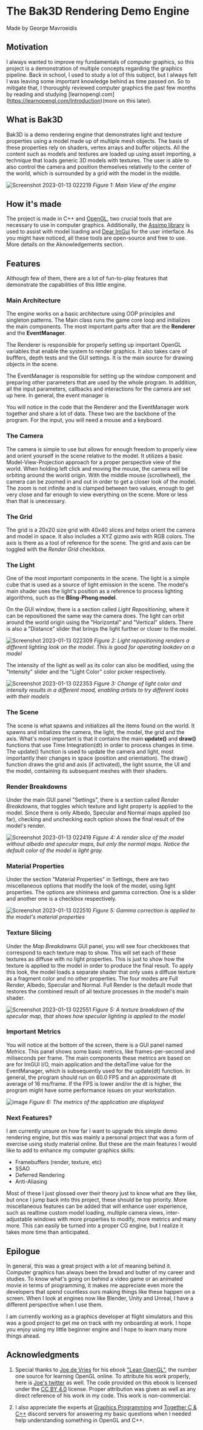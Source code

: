 # The Bak3D Rendering Demo Engine
Made by George Mavroeidis

## Motivation
I always wanted to improve my fundamentals of computer graphics, so this project is a demonstration of multiple concepts regarding the graphics pipeline. Back in school, I used to study a lot of this subject, but I always felt I was leaving some important knowledge behind as time passed on. So to mitigate that, I thoroughly reviewed computer graphics the past few months by reading and studying [learnopengl.com] (https://learnopengl.com/Introduction)(more on this later).

## What is Bak3D
Bak3D is a demo rendering engine that demonstrates light and texture properties using a model made up of multiple mesh objects. The basis of these properties rely on shaders, vertex arrays and buffer objects. All the content such as models and textures are loaded up using asset importing, a technique that loads generic 3D models with textures. The user is able to also control the camera and position themselves relatively to the center of the world, which is surrounded by a grid with the model in the middle. 

![Screenshot 2023-01-13 022219](https://user-images.githubusercontent.com/40285461/212265740-21610e8f-d382-48f2-a4ae-c02688c97172.png)
*Figure 1: Main View of the engine*

## How it's made
The project is made in C++ and [OpenGL](https://www.opengl.org), two crucial tools that are necessary to use in computer graphics. Additionally, the [Assimp library](https://github.com/assimp/assimp) is used to assist with model loading and [Dear ImGui](https://github.com/ocornut/imgui) for the user interface. As you might have noticed, all these tools are open-source and free to use. More details on the Aknowledgements section.

## Features
Although few of them, there are a lot of fun-to-play features that demonstrate the capabilities of this little engine.

### Main Architecture

The engine works on a basic architecture using OOP principles and singleton patterns. The Main class runs the game core loop and initializes the main components. The most important parts after that are the **Renderer** and the **EventManager**. 

The Renderer is responsible for properly setting up important OpenGL variables that enable the system to render graphics. It also takes care of bufffers, depth tests and the GUI settings. It is the main source for drawing objects in the scene.

The EventManager is responsible for setting up the window component and preparing other parameters that are used by the whole program. In addition, all the input parameters, callbacks and interactions for the camera are set up here. In general, the event manager is 

You will notice in the code that the Renderer and the EventManager work together and share a lot of data. These two are the backbone of the program. For the input, you will need a mouse and a keyboard.

### The Camera

The camera is simple to use but allows for enough freedom to properly view and orient yourself in the scene relative to the model. It utilizes a basic Model-View-Projection approach for a proper perspective view of the world. When holding left click and moving the mouse, the camera will be orbiting around the world origin. With the middle mouse (scrollwheel), the camera can be zoomed in and out in order to get a closer look of the model. The zoom is not infinite and is clamped between two values, enough to get very close and far enough to view everything on the scene. More or less than that is unecessary.

### The Grid
The grid is a 20x20 size grid with 40x40 slices and helps orient the camera and model in space. It also includes a XYZ gizmo axis with RGB colors. The axis is there as a tool of reference for the scene. The grid and axis can be toggled with the *Render Grid* checkbox.

### The Light

One of the most important components in the scene. The light is a simple cube that is used as a source of light emission in the scene. The model's main shader uses the light's position as a reference to process lighting algorithms, such as the **Bling-Phong model**. 

On the GUI window, there is a section called *Light Repositioning*, where it can be repositioned the same way the camera does. The light can orbit around the world origin using the "Horizontal" and "Vertical" sliders. There is also a "Distance" slider that brings the light further or closer to the model. 

![Screenshot 2023-01-13 022309](https://user-images.githubusercontent.com/40285461/212520514-44dd8b08-a631-4b03-8375-cb6e00dc2769.png)
*Figure 2: Light repositioning renders a different lighting look on the model. This is good for operating lookdev on a model*

The intensity of the light as well as its color can also be modified, using the "Intensity" slider and the "Light Color" color picker respectively.

![Screenshot 2023-01-13 022353](https://user-images.githubusercontent.com/40285461/212520539-662b2c6b-cdc6-416f-ac5a-4bcd8081103e.png)
*Figure 3: Change of light color and intensity results in a different mood, enabling artists to try different looks with their models*

### The Scene

The scene is what spawns and initializes all the items found on the world. It spawns and initializes the camera, the light, the model, the grid and the axis. What's most important is that it contains the main **update()** and **draw()** functions that use Time Integration(dt) in order to process changes in time. The update() function is used to update the camera and light, most importantly their changes in space (position and orientation). The draw() function draws the grid and axis (if activated), the light source, the UI and the model, containing its subsequent meshes with their shaders.

### Render Breakdowns

Under the main GUI panel "Settings", there is a section called *Render Breakdowns*, that toggles which texture and light property is applied to the model. Since there is only Albedo, Specular and Normal maps applied (so far), checking and unchecking each option shows the final result of the model's render.

![Screenshot 2023-01-13 022419](https://user-images.githubusercontent.com/40285461/212521352-fe7fb3d9-fa28-4bf1-a94f-23c69de3f450.png)
*Figure 4: A render slice of the model without albedo and specular maps, but only the normal maps. Notice the default color of the model is light gray.*

### Material Properties

Under the section "Material Properties" in Settings, there are two miscellaneous options that modify the look of the model, using light properties. The options are shininess and gamma correction. One is a slider and another one is a checkbox respectively.

![Screenshot 2023-01-13 022510](https://user-images.githubusercontent.com/40285461/212521500-b6f1af2e-7965-4ccd-85a3-839185d7ba38.png)
*Figure 5: Gamma correction is applied to the model's material properties*

### Texture Slicing

Under the *Map Breakdowns* GUI panel, you will see four checkboxes that correspond to each texture map to show. This will set each of these textures as diffuse with no light properties. This is just to show how the texture is applied to the model in order to produce the final result. To apply this look, the model loads a separate shader that only uses a diffuse texture as a fragment color and no other properties. The four modes are Full Render, Albedo, Specular and Normal. Full Render is the default mode that restores the combined result of all texture processes in the model's main shader.

![Screenshot 2023-01-13 022551](https://user-images.githubusercontent.com/40285461/212521301-8a60ff56-d229-488d-a779-d3dc3f83f148.png)
*Figure 5: A texture breakdown of the specular map, that shows how specular lighting is applied to the model*

### Important Metrics

You will notice at the bottom of the screen, there is a GUI panel named *Metrics*. This panel shows some basic metrics, like frames-per-second and miliseconds per frame. The main components these metrics are based on are for ImGUI I/O, main application and the deltaTime value for the EventManager, which is subsequently used for the update(dt) function. In general, the program should run on 60.0 FPS and an approximate dt average of 16 ms/frame. If the FPS is lower and/or the dt is higher, the program might have some performance issues on your workstation.

![image](https://user-images.githubusercontent.com/40285461/212521659-51cb4d9d-617d-4b4a-9f0f-b556a90558ab.png)
*Figure 6: The metrics of the application are displayed*

### Next Features?

I am currently unsure on how far I want to upgrade this simple demo rendering engine, but this was mainly a personal project that was a form of exercise using study material online. But these are the main features I would like to add to enhance my computer graphics skills:
- Framebuffers (render, texture, etc)
- SSAO
- Deferred Rendering
- Anti-Aliasing

Most of these I just glossed over their theory just to know what are they like, but once I jump back into this project, these should be top priority. More miscellaneous features can be added that will enhance user experience, such as realtime custom model loading, multiple camera views, inter-adjustable windows with more properties to modify, more metrics and many more. This can easily be turned into a proper CG engine, but I realize it takes more time than anticipated.


## Epilogue

In general, this was a great project with a lot of meaning behind it. Computer graphics has always been the bread and butter of my career and studies. To know what's going on behind a video game or an animated movie in terms of programming, it makes me appreciate even more the developers that spend countless ours making things like these happen on a screen. When I look at engines now like Blender, Unity and Unreal, I have a different perspective when I use them.

I am currently working as a graphics developer at flight simulators and this was a good project to get me on track with my onboarding at work. I hope you enjoy using my little beginner engine and I hope to learn many more things ahead.

## Acknowledgments

1. Special thanks to [Joe de Vries](http://joeydevries.com/#home) for his ebook ["Lean OpenGL"](https://learnopengl.com/About), the number one source for learning OpenGL online. To attribute his work properly, here is [Joe's twitter](https://twitter.com/JoeyDeVriez.) as well. The code provided on this ebook is licensed under the [CC BY 4.0](https://creativecommons.org/licenses/by-nc/4.0/) license. Proper attribution was given as well as any direct reference of his work in my code. This work is non-commercial.

2. I also appreciate the experts at [Graphics Programming](https://discord.gg/DStdQSaN) and [Together C & C++](https://discord.gg/tccpp) discord servers for answering my basic questions when I needed help understanding something in OpenGL and C++.
